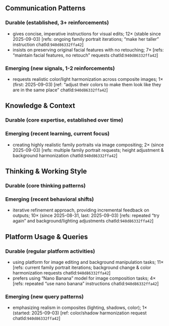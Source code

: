 ## Communication Patterns
### Durable (established, 3+ reinforcements)
- gives concise, imperative instructions for visual edits; 12× (stable since 2025-09-03) [refs: ongoing family portrait iterations; “make her taller” instruction chatId:`940d86332ffa42`]
- insists on preserving original facial features with no retouching; 7× [refs: “maintain facial features, no retouch” requests chatId:`940d86332ffa42`]

### Emerging (new signals, 1-2 reinforcements)
- requests realistic color/light harmonization across composite images; 1× (first: 2025-09-03) [ref: “adjust their colors to make them look like they are in the same place” chatId:`940d86332ffa42`]

## Knowledge & Context
### Durable (core expertise, established over time)

### Emerging (recent learning, current focus)
- creating highly realistic family portraits via image compositing; 2× (since 2025-09-03) [refs: multiple family portrait requests; height adjustment & background harmonization chatId:`940d86332ffa42`]

## Thinking & Working Style
### Durable (core thinking patterns)

### Emerging (recent behavioral shifts)
- iterative refinement approach, providing incremental feedback on outputs; 10× (since 2025-08-31, last: 2025-09-03) [refs: repeated “try again” and background/lighting adjustments chatId:`940d86332ffa42`]

## Platform Usage & Queries
### Durable (regular platform activities)
- using platform for image editing and background manipulation tasks; 11× [refs: current family portrait iterations; background change & color harmonization requests chatId:`940d86332ffa42`]
- prefers using “Nano Banana” model for image composition tasks; 4× [refs: repeated “use nano banana” instructions chatId:`940d86332ffa42`]

### Emerging (new query patterns)
- emphasizing realism in composites (lighting, shadows, color); 1× (started: 2025-09-03) [ref: color/shadow harmonization request chatId:`940d86332ffa42`]